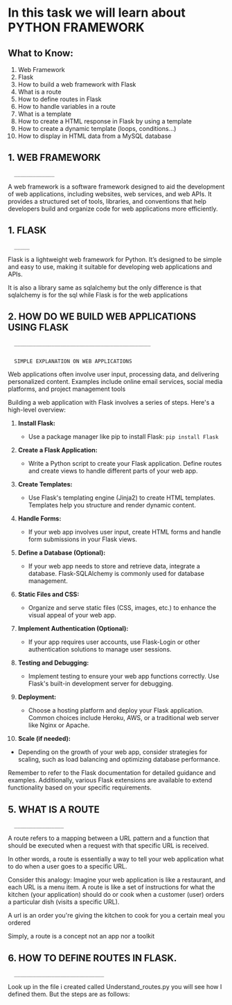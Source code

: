 # In this task we will learn about PYTHON FRAMEWORK

## What to Know:

1. Web Framework
2. Flask
3. How to build a web framework with Flask
4. What is a route 
5. How to define routes in Flask
6. How to handle variables in a route
6. What is a template
7. How to create a HTML response in Flask by using a template
8. How to create a dynamic template (loops, conditions…)
9. How to display in HTML data from a MySQL database





## 1. WEB FRAMEWORK
      _____________

A web framework is a software framework designed to aid 
the development of web applications, including websites, 
web services, and web APIs. It provides a structured set of tools, 
libraries, and conventions that help developers build and organize 
code for web applications more efficiently.


## 1. FLASK
      _____

Flask is a lightweight web framework for Python. 
It’s designed to be simple and easy to use, 
making it suitable for developing 
web applications and APIs.

It is also a library same as sqlalchemy but the 
only difference is that sqlalchemy is for the sql
while Flask is for the web applications






## 2. HOW DO WE BUILD WEB APPLICATIONS USING FLASK
      ____________________________________________
    
     
      SIMPLE EXPLANATION ON WEB APPLICATIONS

Web applications often involve user input, 
processing data, and delivering personalized 
content. Examples include online
email services, social media platforms, 
and project management tools


Building a web application with Flask involves a series of steps. 
Here's a high-level overview:

1. **Install Flask:**
   - Use a package manager like pip to install Flask: `pip install Flask`

2. **Create a Flask Application:**
   - Write a Python script to create your Flask application. Define routes and create views to handle different parts of your web app.

3. **Create Templates:**
   - Use Flask's templating engine (Jinja2) to create HTML templates. Templates help you structure and render dynamic content.

4. **Handle Forms:**
   - If your web app involves user input, create HTML forms and handle form submissions in your Flask views.

5. **Define a Database (Optional):**
   - If your web app needs to store and retrieve data, integrate a database. Flask-SQLAlchemy is commonly used for database management.

6. **Static Files and CSS:**
   - Organize and serve static files (CSS, images, etc.) to enhance the visual appeal of your web app.

7. **Implement Authentication (Optional):**
   - If your app requires user accounts, use Flask-Login or other authentication solutions to manage user sessions.

8. **Testing and Debugging:**
   - Implement testing to ensure your web app functions correctly. Use Flask's built-in development server for debugging.

9. **Deployment:**
   - Choose a hosting platform and deploy your Flask application. Common choices include Heroku, AWS, or a traditional web server like Nginx or Apache.

10. **Scale (if needed):**
   - Depending on the growth of your web app, consider strategies for scaling, such as load balancing and optimizing database performance.

Remember to refer to the Flask documentation for detailed guidance and examples. Additionally, various Flask extensions are available to extend functionality based on your specific requirements.











## 5. WHAT IS A ROUTE
      ________________

A route refers to a mapping between a URL 
pattern and a function that should be executed 
when a request with that specific URL is received.

In other words, a route is essentially a way to 
tell your web application what to do when 
a user goes to a specific URL.

Consider this analogy: Imagine your web application
is like a restaurant, and each URL is a menu item. 
A route is like a set of instructions for 
what the kitchen (your application) 
should do or cook when a customer (user) orders 
a particular dish (visits a specific URL).

A url is an order you're giving the kitchen to
cook for you a certain meal you ordered

Simply, a route is a concept not an app nor a 
toolkit




## 6. HOW TO DEFINE ROUTES IN FLASK.
      _____________________________

Look up in the file i created called Understand_routes.py
you will see how I defined them. But the steps
are as follows:







